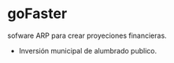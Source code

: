 # goFaster

sofware ARP para crear proyeciones financieras.

- Inversión municipal de alumbrado publico.